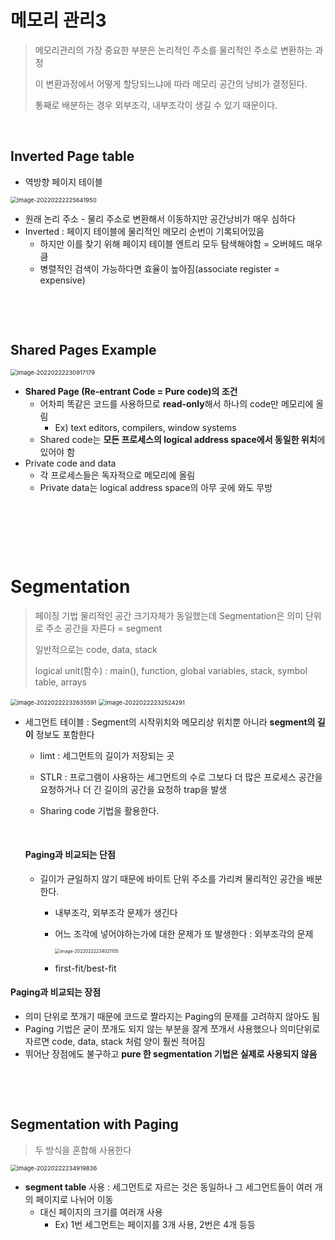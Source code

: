 # 메모리 관리3

> 메모리관리의 가장 중요한 부분은 논리적인 주소를 물리적인 주소로 변환하는 과정
>
> 이 변환과정에서 어떻게 할당되느냐에 따라 메모리 공간의 낭비가 결정된다.
>
> 통째로 배분하는 경우 외부조각, 내부조각이 생길 수 있기 때문이다.

​        

## Inverted Page table

* 역방향 페이지 테이블

<img src="CS_memory3.assets/image-20220222225641950.png" alt="image-20220222225641950" style="zoom:67%;" />

* 원래 논리 주소 - 물리 주소로 변환해서 이동하지만 공간낭비가 매우 심하다
* Inverted : 페이지 테이블에 물리적인 메모리 순번이 기록되어있음
  * 하지만 이를 찾기 위해 페이지 테이블 엔트리 모두 탐색해야함 = 오버헤드 매우 큼
  * 병렬적인 검색이 가능하다면 효율이 높아짐(associate register = expensive)

​          

​       

## Shared Pages Example

<img src="CS_memory3.assets/image-20220222230917179.png" alt="image-20220222230917179" style="zoom:67%;" />

* **Shared Page (Re-entrant Code = Pure code)의 조건**
  * 어차피 똑같은 코드를 사용하므로 **read-only**해서 하나의 code만 메모리에 올림
    * Ex) text editors, compilers, window systems
  * Shared code는 **모든 프로세스의 logical address space에서 동일한 위치**에 있어야 함
* Private code and data
  * 각 프로세스들은 독자적으로 메모리에 올림
  * Private data는 logical address space의 아무 곳에 와도 무방

​       

​          

​              

# Segmentation

> 페이징 기법 물리적인 공간 크기자체가 동일했는데 Segmentation은 의미 단위로 주소 공간을 자른다 = segment
>
> 일반적으로는 code, data, stack
>
> logical unit(함수) : main(), function, global variables, stack, symbol table, arrays

<img src="CS_memory3.assets/image-20220222232635591.png" alt="image-20220222232635591" style="zoom:67%;" />

<img src="CS_memory3.assets/image-20220222232524291.png" alt="image-20220222232524291" style="zoom:67%;" />

* 세그먼트 테이블 : Segment의 시작위치와 메모리상 위치뿐 아니라 **segment의 길이** 정보도 포함한다

  * limt : 세그먼트의 길이가 저장되는 곳

  * STLR : 프로그램이 사용하는 세그먼트의 수로 그보다 더 많은 프로세스 공간을 요청하거나 더 긴 길이의 공간을 요청하 trap을 발생

  * Sharing code 기법을 활용한다.

    ​        

  #### Paging과 비교되는 단점

  * 길이가 균일하지 않기 때문에 바이트 단위 주소를 가리켜 물리적인 공간을 배분한다.

    * 내부조각, 외부조각 문제가 생긴다

    * 어느 조각에 넣어야하는가에 대한 문제가 또 발생한다 : 외부조각의 문제

      <img src="CS_memory3.assets/image-20220222234021105.png" alt="image-20220222234021105" style="zoom:50%;" />

    * first-fit/best-fit

#### 	Paging과 비교되는 장점

* 의미 단위로 쪼개기 때문에 코드로 짤라지는 Paging의 문제를 고려하지 않아도 됨
* Paging 기법은 굳이 쪼개도 되지 않는 부분을 잘게 쪼개서 사용했으나 의미단위로 자르면 code, data, stack 처럼 양이 훨씬 적어짐
* 뛰어난 장점에도 불구하고 **pure 한 segmentation 기법은 실제로 사용되지 않음**

​                

​                 

## Segmentation with Paging

> 두 방식을 혼합해 사용한다

<img src="CS_memory3.assets/image-20220222234919836.png" alt="image-20220222234919836" style="zoom:67%;" />

* **segment table** 사용 : 세그먼트로 자르는 것은 동일하나 그 세그먼트들이 여러 개의 페이지로 나뉘어 이동
  * 대신 페이지의 크기를 여러개 사용
    * Ex) 1번 세그먼트는 페이지를 3개 사용, 2번은 4개 등등